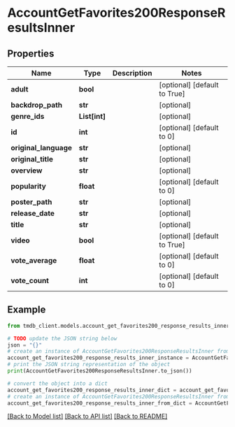 # AccountGetFavorites200ResponseResultsInner


## Properties

Name | Type | Description | Notes
------------ | ------------- | ------------- | -------------
**adult** | **bool** |  | [optional] [default to True]
**backdrop_path** | **str** |  | [optional] 
**genre_ids** | **List[int]** |  | [optional] 
**id** | **int** |  | [optional] [default to 0]
**original_language** | **str** |  | [optional] 
**original_title** | **str** |  | [optional] 
**overview** | **str** |  | [optional] 
**popularity** | **float** |  | [optional] [default to 0]
**poster_path** | **str** |  | [optional] 
**release_date** | **str** |  | [optional] 
**title** | **str** |  | [optional] 
**video** | **bool** |  | [optional] [default to True]
**vote_average** | **float** |  | [optional] [default to 0]
**vote_count** | **int** |  | [optional] [default to 0]

## Example

```python
from tmdb_client.models.account_get_favorites200_response_results_inner import AccountGetFavorites200ResponseResultsInner

# TODO update the JSON string below
json = "{}"
# create an instance of AccountGetFavorites200ResponseResultsInner from a JSON string
account_get_favorites200_response_results_inner_instance = AccountGetFavorites200ResponseResultsInner.from_json(json)
# print the JSON string representation of the object
print(AccountGetFavorites200ResponseResultsInner.to_json())

# convert the object into a dict
account_get_favorites200_response_results_inner_dict = account_get_favorites200_response_results_inner_instance.to_dict()
# create an instance of AccountGetFavorites200ResponseResultsInner from a dict
account_get_favorites200_response_results_inner_from_dict = AccountGetFavorites200ResponseResultsInner.from_dict(account_get_favorites200_response_results_inner_dict)
```
[[Back to Model list]](../README.md#documentation-for-models) [[Back to API list]](../README.md#documentation-for-api-endpoints) [[Back to README]](../README.md)



